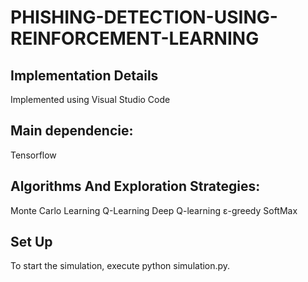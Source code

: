 # PHISHING-DETECTION-USING-REINFORCEMENT-LEARNING

## Implementation Details
Implemented using Visual Studio Code

## Main dependencie:
Tensorflow

## Algorithms And Exploration Strategies:
Monte Carlo Learning
Q-Learning
Deep Q-learning
ε-greedy
SoftMax

## Set Up
To start the simulation, execute python simulation.py.
